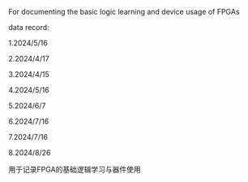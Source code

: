 For documenting the basic logic learning and device usage of FPGAs

data record:

1.2024/5/16

2.2024/4/17

3.2024/4/15

4.2024/5/16

5.2024/6/7

6.2024/7/16

7.2024/7/16

8.2024/8/26

用于记录FPGA的基础逻辑学习与器件使用
